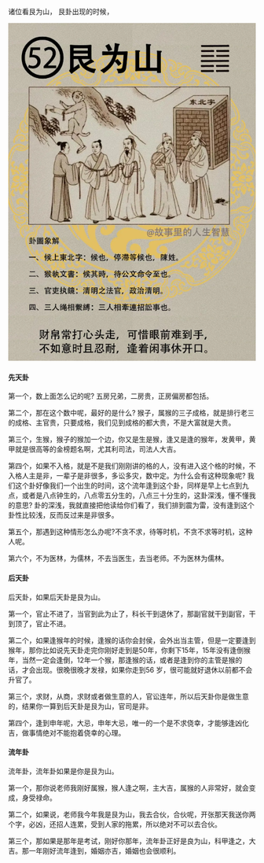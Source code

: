诸位看艮为山， 艮卦出现的时候，

![图片](../img/艮为山.jpg)

#### 先天卦

第一个，数上面怎么记的呢? 五房兄弟，二房贵，正房偏房都包括。

第二个，那在这个数中呢，最好的是什么? 猴子，属猴的三子成格，就是排行老三的成格、主官贵，只要成格，我们见到成格的都大贵，不是大富就是大贵。 

第三个，生猴，猴子的猴加一个边，你又是生是猴，逢又是逢的猴年，发黄甲，黄甲就是很高等的金榜题名啊，尤其利司法，司法人大吉。

第四个，如果不入格，就是不是我们刚刚讲的格的人，没有进入这个格的时候，不入格人主是非，一辈子是非很多，多讼多灾，数中定。为什么会有这种现象呢? 我们这个卦好像我们一个出生的时间，这个流年逢到这个卦，同样是早上七点到九点，或者是八点钟生的，八点零五分生的，八点三十分生的，这卦深浅，懂不懂我的意思? 卦的深浅，我就直接把他读给你们看了，我们排到震为雷，没有逢到这个卦性比较浅，反而反过来是非很多。

第五个，那遇到这种情形怎么办呢?不贪不求，待等时机，不贪不求等时机，这种人呢。

第六个，不为医林，为儒林，不去当医生，去当老师。不为医林为儒林。

#### 后天卦

后天卦，如果后天卦是艮为山。

第一个，官止不进了，当官到此为止了，科长干到退休了，那副官就干到副官，干到顶了，官止不进。

第二个，如果逢猴年的时候，逢猴的话你会封侯，会外出当主管，但是一定要逢到猴年，那你比如说先天卦走完你刚好走到是50年，你剩下15年，15年没有逢倒猴年，当然一定会逢倒，12年一个猴，那逢猴的话，或者是逢到你的主管是猴的话，才会出现。很晚很晚才发禄，如果你走到56 岁，很可能就好退休以前都不会升官了。

第三个，求财，从商，求财或者做生意的人，官讼连年，所以后天卦你是做生意的，结果你一算到后天卦是艮为山，官司是非。

第四个，逢到申年呢，大忌，申年大忌，唯一的一个是不求侥幸，才能够逢凶化吉，做事情绝对不能抱着侥幸的心理。

#### 流年卦

流年卦，流年卦如果是你是艮为山。

第一个，那你说老师我刚好属猴，猴人逢之啊，主大吉，属猴的人非常好，就会变成，身受禄命。

第二个，如果说，老师我今年我是艮为山，我去合伙，合伙呢，开张那天我送你两个字，必凶，还招人连累，受到人家的拖累，所以绝对不可以去合伙。

第三个，那如果是那年是考试，刚好你那年，流年卦正好是良为山，科甲逢之，大吉。那一年刚好流年逢到，婚姻亦吉，婚姻也会很顺利。